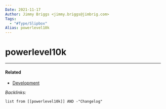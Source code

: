 ```yaml
---
Date: 2021-11-17
Author: Jimmy Briggs <jimmy.briggs@jimbrig.com>
Tags:
  - "#Type/Slipbox"
Alias: powerlevel10k
---
```


# powerlevel10k

---

#### Related

* [Development](../MOCs/Development.md)

*Backlinks:*

````dataview
list from [[powerlevel10k]] AND -"Changelog"
````
